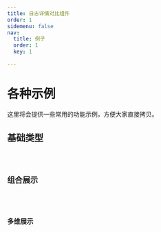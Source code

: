 ```yaml
---
title: 日志详情对比组件
order: 1
sidemenu: false
nav:
  title: 例子
  order: 1
  key: 1

---
```


# 各种示例

这里将会提供一些常用的功能示例，方便大家直接拷贝。

## 基础类型

<code src="./example/Basic.tsx" />

## 组合展示

<code src="./example/Combination.tsx" />

## 多维展示

<code src="./example/List.tsx" />
